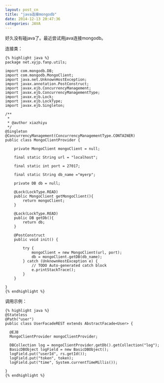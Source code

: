 ```yaml
---
layout: post_cn
title: "java连接mongodb"
date: 2014-12-13 20:47:36
categories: JAVA
---
```


好久没有碰java了。最近尝试用java连接mongodb。

连接类：

    {% highlight java %}
    package net.xyjp.fanp.utils;

    import com.mongodb.DB;
    import com.mongodb.MongoClient;
    import java.net.UnknownHostException;
    import javax.annotation.PostConstruct;
    import javax.ejb.ConcurrencyManagement;
    import javax.ejb.ConcurrencyManagementType;
    import javax.ejb.Lock;
    import javax.ejb.LockType;
    import javax.ejb.Singleton;

    /**
     *
     * @author xiazhiyu
     */
    @Singleton
    @ConcurrencyManagement(ConcurrencyManagementType.CONTAINER)
    public class MongoClientProvider {
       
        private MongoClient mongoClient = null;
        
        final static String url = "localhost";
        
        final static int port = 27017;
        
        final static String db_name ="myerp";
        
        private DB db = null;
        
        @Lock(LockType.READ)
        public MongoClient getMongoClient(){    
            return mongoClient;
        }
        
        @Lock(LockType.READ)
        public DB getDb(){    
            return db;
        }
        
        @PostConstruct
        public void init() {

            try {
                mongoClient = new MongoClient(url, port);
                db = mongoClient.getDB(db_name);
            } catch (UnknownHostException e) {
                // TODO Auto-generated catch block
                e.printStackTrace();
            }        
        }   
        
    }
    {% endhighlight %}

调用示例：


    {% highlight java %}
    @Stateless
    @Path("user")
    public class UserFacadeREST extends AbstractFacade<User> {
      
      @EJB
      MongoClientProvider mongoClientProvider;

      DBCollection log = mongoClientProvider.getDb().getCollection("log");
      BasicDBObject logField = new BasicDBObject();
      logField.put("userId", rs.getId());
      logField.put("token", token);
      logField.put("time", System.currentTimeMillis());

    }
    {% endhighlight %}


